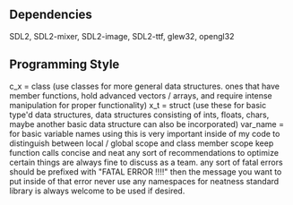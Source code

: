 ## Dependencies

SDL2, SDL2-mixer, SDL2-image, SDL2-ttf, glew32, opengl32

## Programming Style

c_x = class (use classes for more general data structures. ones that have member functions, hold advanced vectors / arrays, and require
intense manipulation for proper functionality)
x_t = struct (use these for basic type'd data structures, data structures consisting of ints, floats, chars, maybe another basic data structure can also be incorporated)
var_name = for basic variable names
using this is very important inside of my code to distinguish between local / global scope and class member scope
keep function calls concise and neat
any sort of recommendations to optimize certain things are always fine to discuss as a team.
any sort of fatal errors should be prefixed with "FATAL ERROR !!!!" then the message you want to put inside of that error
never use any namespaces for neatness
standard library is always welcome to be used if desired.
